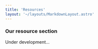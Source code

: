 ```yaml
---
title: 'Resources'
layout: '~/layouts/MarkdownLayout.astro'
---
```


### Our resource section

Under development... 
